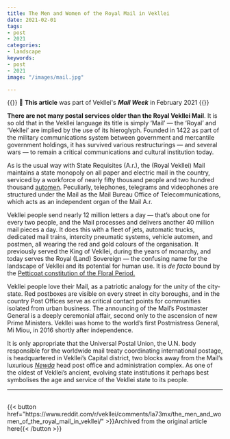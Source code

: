 ```yaml
---
title: The Men and Women of the Royal Mail in Vekllei
date: 2021-02-01
tags:
- post
- 2021
categories:
- landscape
keywords:
- post
- 2021
image: "/images/mail.jpg"

---
```

{{<hint red>}}
🌺 **This article** was part of Vekllei's ***Mail Week*** in February 2021
{{</hint>}}

**There are not many postal services older than the Royal Vekllei Mail**. It is so old that in the Vekllei language its title is simply ‘Mail’ — the ‘Royal’ and ‘Vekllei’ are implied by the use of its hieroglyph. Founded in 1422 as part of the military communications system between government and mercantile government holdings, it has survived various restructurings — and several wars — to remain a critical communications and cultural institution today.

As is the usual way with State Requisites (A.r.), the (Royal Vekllei) Mail maintains a state monopoly on all paper and electric mail in the country, serviced by a workforce of nearly fifty thousand people and two hundred thousand [automen](https://millmint.net/posts/2021-01-11-automen/). Peculiarly, telephones, telegrams and videophones are structured under the Mail as the Mail Bureau Office of Telecommunications, which acts as an independent organ of the Mail A.r.

Vekllei people send nearly 12 million letters a day — that’s about one for every two people, and the Mail processes and delivers another 40 million mail pieces a day. It does this with a fleet of jets, automatic trucks, dedicated mail trains, intercity pneumatic systems, vehicle automen, and postmen, all wearing the red and gold colours of the organisation. It previously served the King of Vekllei, during the years of monarchy, and today serves the Royal (Land) Sovereign — the confusing name for the landscape of Vekllei and its potential for human use. It is *de facto* bound by the [Petticoat constitution of the Floral Period.](https://millmint.net/utopia/vekllei/#floral-society)

Vekllei people love their Mail, as a patriotic analogy for the unity of the city-state. Red postboxes are visible on every street in city boroughs, and in the country Post Offices serve as critical contact points for communities isolated from urban business. The announcing of the Mail’s Postmaster General is a deeply ceremonial affair, second only to the ascension of new Prime Ministers. Vekllei was home to the world’s first Postmistress General, Mi Miou, in 2016 shortly after independence.

It is only appropriate that the Universal Postal Union, the U.N. body responsible for the worldwide mail treaty coordinating international postage, is headquartered in Vekllei’s Capital district, two blocks away from the Mail’s luxurious [*Newda*](https://millmint.net/posts/2019-12-20-apartment/) head post office and administration complex. As one of the oldest of Vekllei’s ancient, evolving state institutions it perhaps best symbolises the age and service of the Vekllei state to its people.

---
<br>
{{< button href="https://www.reddit.com/r/vekllei/comments/la73mx/the_men_and_women_of_the_royal_mail_in_vekllei/" >}}Archived from the original article here{{< /button >}}
